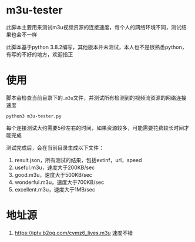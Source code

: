 # m3u-tester
此脚本主要用来测试m3u视频资源的连接速度，每个人的网络环境不同，测试结果也会不一样

此脚本基于python 3.8.2编写，其他版本并未测试，本人也不是很熟悉python，有写的不好的地方，欢迎指正
# 使用
脚本会检查当前目录下的`.m3u`文件，并测试所有检测到的视频流资源的网络连接速度
```
python3 m3u-tester.py
```
每个连接测试大约需要5秒左右的时间，如果资源较多，可能需要花费较长时间才能完成

测试完成后，会在当前目录生成以下文件：
1. result.json，所有测试的结果，包括extinf，url，speed
2. useful.m3u，速度大于200KB/sec
3. good.m3u，速度大于500KB/sec
4. wonderful.m3u，速度大于700KB/sec
5. excellent.m3u，速度大于1MB/sec

# 地址源
1. https://iptv.b2og.com/cymz6_lives.m3u 速度不错